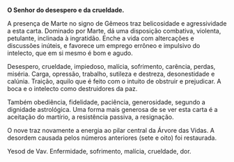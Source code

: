 **O Senhor do desespero e da crueldade.**

  

A presença de Marte no signo de Gêmeos traz belicosidade e agressividade a
esta carta. Dominado por Marte, dá uma disposição combativa, violenta,
petulante, inclinada à ingratidão. Enche a vida com altercações e discussões
inúteis, e favorece um emprego errôneo e impulsivo do intelecto, que em si
mesmo é bom e agudo.

  

Desespero, crueldade, impiedoso, malícia, sofrimento, carência, perdas,
miséria. Carga, opressão, trabalho, sutileza e destreza, desonestidade e
calúnia. Traição, aquilo que é feito com o intuito de obstruir e prejudicar. A
boca e o intelecto como destruidores da paz.

  

Também obediência, fidelidade, paciência, generosidade, segundo a dignidade
astrológica. Uma forma mais generosa de se ver esta carta é a aceitação do
martírio, a resistência passiva, a resignação.

  

O nove traz novamente a energia ao pilar central da Árvore das Vidas. A
desordem causada pelos números anteriores (sete e oito) foi restaurada.

  

Yesod de Vav. Enfermidade, sofrimento, malícia, crueldade, dor.

